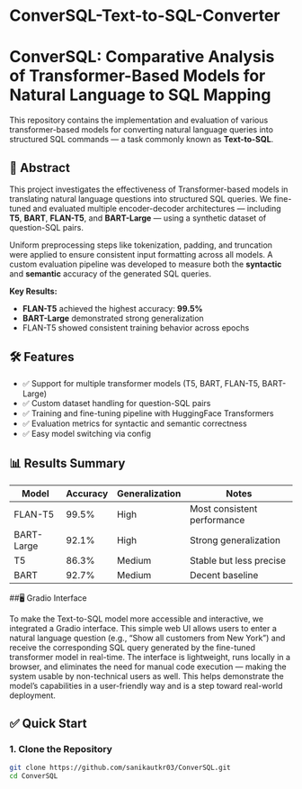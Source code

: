 # ConverSQL-Text-to-SQL-Converter

# ConverSQL: Comparative Analysis of Transformer-Based Models for Natural Language to SQL Mapping

This repository contains the implementation and evaluation of various transformer-based models for converting natural language queries into structured SQL commands — a task commonly known as **Text-to-SQL**.

## 🧠 Abstract

This project investigates the effectiveness of Transformer-based models in translating natural language questions into structured SQL queries. We fine-tuned and evaluated multiple encoder-decoder architectures — including **T5**, **BART**, **FLAN-T5**, and **BART-Large** — using a synthetic dataset of question-SQL pairs.

Uniform preprocessing steps like tokenization, padding, and truncation were applied to ensure consistent input formatting across all models. A custom evaluation pipeline was developed to measure both the **syntactic** and **semantic** accuracy of the generated SQL queries.

**Key Results:**
- **FLAN-T5** achieved the highest accuracy: **99.5%**
- **BART-Large** demonstrated strong generalization
- FLAN-T5 showed consistent training behavior across epochs

## 🛠️ Features

- ✅ Support for multiple transformer models (T5, BART, FLAN-T5, BART-Large)
- ✅ Custom dataset handling for question-SQL pairs
- ✅ Training and fine-tuning pipeline with HuggingFace Transformers
- ✅ Evaluation metrics for syntactic and semantic correctness
- ✅ Easy model switching via config

## 📊 Results Summary

| Model       | Accuracy | Generalization | Notes                        |
|-------------|----------|----------------|------------------------------|
| FLAN-T5     | 99.5%    | High           | Most consistent performance |
| BART-Large  | 92.1%    | High           | Strong generalization       |
| T5          | 86.3%    | Medium         | Stable but less precise     |
| BART        | 92.7%    | Medium         | Decent baseline             |

##🖥️ Gradio Interface

To make the Text-to-SQL model more accessible and interactive, we integrated a Gradio interface. This simple web UI allows users to enter a natural language question (e.g., “Show all customers from New York”) and receive the corresponding SQL query generated by the fine-tuned transformer model in real-time. The interface is lightweight, runs locally in a browser, and eliminates the need for manual code execution — making the system usable by non-technical users as well. This helps demonstrate the model’s capabilities in a user-friendly way and is a step toward real-world deployment.

## ✅ Quick Start

### 1. Clone the Repository

```bash
git clone https://github.com/sanikautkr03/ConverSQL.git
cd ConverSQL
